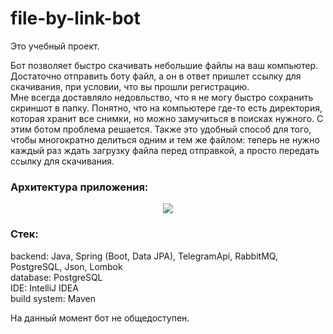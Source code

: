 # file-by-link-bot

Это учебный проект.

Бот позволяет быстро скачивать небольшие файлы на ваш компьютер. Достаточно отправить боту файл, а он в ответ пришлет ссылку для скачивания, при условии, что вы прошли регистрацию.  
Мне всегда доставляло недовльство, что я не могу быстро сохранить скриншот в папку. Понятно, что на компьютере где-то есть директория, которая хранит все снимки, но можно замучиться в поисках нужного. С этим ботом проблема решается. Также это удобный способ для того, чтобы многократно делиться одним и тем же файлом: теперь не нужно каждый раз ждать загрузку файла перед отправкой, а просто передать ссылку для скачивания.

### Архитектура приложения: ###

<p align="center">
  <kbd>
    <img src="https://github.com/DmitryKotx/file-by-link-bot/assets/109358996/e4180916-49c5-43e5-a952-e501e6de8109"/>
  </kbd>
</p>

### Стек: ###

backend: Java, Spring (Boot, Data JPA), TelegramApi, RabbitMQ, PostgreSQL, Json, Lombok  
database: PostgreSQL  
IDE: IntelliJ IDEA  
build system: Maven

На данный момент бот не общедоступен.
